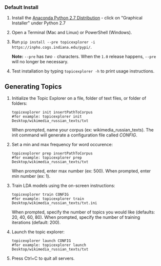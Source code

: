 ### Default Install
1.  Install the [Anaconda Python 2.7 Distribution](http://continuum.io/downloads) - click on "Graphical Installer" under Python 2.7 
2.  Open a Terminal (Mac and Linux) or PowerShell (Windows).
3.  Run `pip install --pre topicexplorer -i https://inpho.cogs.indiana.edu/pypi/`.
    
    **Note:** `--pre` has *two* `-` characters. When the `1.0` release happens, `--pre` will no longer be necessary.
4.  Test installation by typing `topicexplorer -h` to print usage instructions.


## Generating Topics

1.  Initialize the Topic Explorer on a file, folder of text files, or folder of folders:

    ```
    topicexplorer init insertPathToCorpus
    #for example: topicexplorer init Desktop/wikimedia_russian_texts/txt
    ```
    When prompted, name your corpus (ex: wikimedia_russian_texts).
    The init command will generate a configuration file called *CONFIG*.

2.  Set a min and max frequency for word occurence:
    
    ```
    topicexplorer prep insertPathToCorpus
    #for example: topicexplorer prep Desktop/wikimedia_russian_texts/txt
    ```
    When prompted, enter max number (ex: 500).
    When prompted, enter min number (ex: 1).
    
3.  Train LDA models using the on-screen instructions:

    ```
    topicexplorer train CONFIG
    #for example: topicexplorer train Desktop/wikimedia_russian_texts/txt.ini
    ```
    When prompted, specify the number of topics you would like (defaults: 20, 40, 60, 80).
    When prompted, specify the number of training iterations (default: 200).
    
4.  Launch the topic explorer:

    ```
    topicexplorer launch CONFIG
    #for example: topicexplorer launch Desktop/wikimedia_russian_texts/txt
    ```

5.  Press Ctrl+C to quit all servers.
